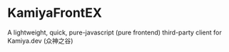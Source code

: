 # KamiyaFrontEX
A lightweight, quick, pure-javascript (pure frontend) third-party client for Kamiya.dev (众神之谷)
